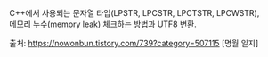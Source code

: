 C++에서 사용되는 문자열 타입(LPSTR, LPCSTR, LPCTSTR, LPCWSTR),  
메모리 누수(memory leak) 체크하는 방법과 UTF8 변환.  

출처: https://nowonbun.tistory.com/739?category=507115 [명월 일지]
